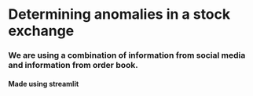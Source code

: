 # Determining anomalies in a stock exchange 
### We are using a combination of information from social media and information from order book.
#### Made using streamlit
